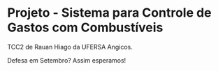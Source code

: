 # Projeto - Sistema para Controle de Gastos com Combustíveis

TCC2 de Rauan Hiago da UFERSA Angicos.

Defesa em Setembro? Assim esperamos!